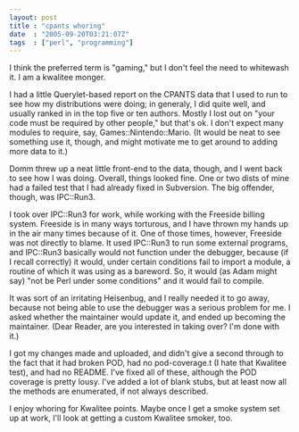 ```yaml
---
layout: post
title : "cpants whoring"
date  : "2005-09-20T03:21:07Z"
tags  : ["perl", "programming"]
---
```

I think the preferred term is "gaming," but I don't feel the need to whitewash it.  I am a kwalitee monger.

I had a little Querylet-based report on the CPANTS data that I used to run to see how my distributions were doing; in generaly, I did quite well, and usually ranked in in the top five or ten authors.  Mostly I lost out on "your code must be required by other people," but that's ok.  I don't expect many modules to require, say, Games::Nintendo::Mario.  (It would be neat to see something use it, though, and might motivate me to get around to adding more data to it.)

Domm threw up a neat little front-end to the data, though, and I went back to see how I was doing.  Overall, things looked fine.  One or two dists of mine had a failed test that I had already fixed in Subversion.  The big offender, though, was IPC::Run3.

I took over IPC::Run3 for work, while working with the Freeside billing system. Freeside is in many ways torturous, and I have thrown my hands up in the air many times because of it.  One of those times, however, Freeside was not directly to blame.  It used IPC::Run3 to run some external programs, and IPC::Run3 basically would not function under the debugger, because (if I recall correctly) it would, under certain conditions fail to import a module, a routine of which it was using as a bareword.  So, it would (as Adam might say) "not be Perl under some conditions" and it would fail to compile.

It was sort of an irritating Heisenbug, and I really needed it to go away, because not being able to use the debugger was a serious problem for me.  I asked whether the maintainer would update it, and ended up becoming the maintainer.  (Dear Reader, are you interested in taking over?  I'm done with it.)

I got my changes made and uploaded, and didn't give a second through to the fact that it had broken POD, had no pod-coverage.t (I hate that Kwalitee test), and had no README.  I've fixed all of these, although the POD coverage is pretty lousy.  I've added a lot of blank stubs, but at least now all the methods are enumerated, if not always described.

I enjoy whoring for Kwalitee points.  Maybe once I get a smoke system set up at work, I'll look at getting a custom Kwalitee smoker, too. 
